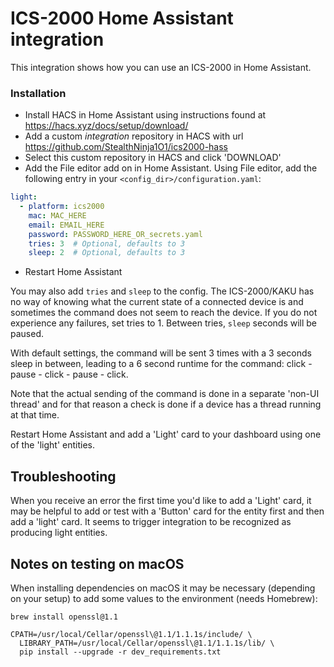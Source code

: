 # ICS-2000 Home Assistant integration

This integration shows how you can use an ICS-2000 in Home Assistant.

### Installation
* Install HACS in Home Assistant using instructions found at https://hacs.xyz/docs/setup/download/
* Add a custom _integration_ repository in HACS with url https://github.com/StealthNinja1O1/ics2000-hass
* Select this custom repository in HACS and click 'DOWNLOAD'
* Add the File editor add on in Home Assistant. Using File editor, add the following entry in your `<config_dir>/configuration.yaml`:

```yaml
light:                                      
  - platform: ics2000
    mac: MAC_HERE
    email: EMAIL_HERE
    password: PASSWORD_HERE_OR_secrets.yaml
    tries: 3  # Optional, defaults to 3
    sleep: 2  # Optional, defaults to 3
```
* Restart Home Assistant

You may also add `tries` and `sleep` to the config. The ICS-2000/KAKU has no way of knowing what the
current state of a connected device is and sometimes the command does not seem to reach the device.
If you do not experience any failures, set tries to 1. Between tries, `sleep` seconds will be paused.

With default settings, the command will be sent 3 times with a 3 seconds sleep in between, 
leading to a 6 second runtime for the command: click - pause - click - pause - click.
 
Note that the actual sending of the command is done in a separate 'non-UI thread' and for that reason
a check is done if a device has a thread running at that time. 

Restart Home Assistant and add a 'Light' card to your dashboard using one of the 'light' entities.

## Troubleshooting
When you receive an error the first time you'd like to add a 'Light' card, it may be helpful to
add or test with a 'Button' card for the entity first and then add a 'light' card. It
seems to trigger integration to be recognized as producing light entities.

## Notes on testing on macOS
When installing dependencies on macOS it may be necessary (depending on your setup)
to add some values to the environment (needs Homebrew):
```
brew install openssl@1.1
  
CPATH=/usr/local/Cellar/openssl\@1.1/1.1.1s/include/ \
  LIBRARY_PATH=/usr/local/Cellar/openssl\@1.1/1.1.1s/lib/ \
  pip install --upgrade -r dev_requirements.txt 
```